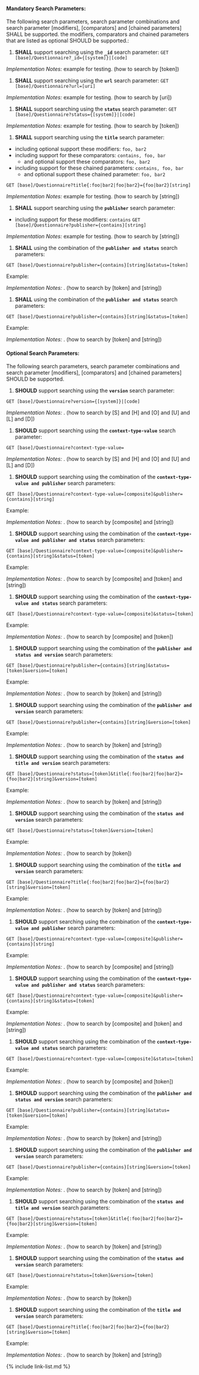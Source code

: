 
#### Mandatory Search Parameters:

The following search parameters, search parameter combinations and search parameter [modifiers], [comparators] and [chained parameters] SHALL be supported.  the  modifiers, comparators and chained parameters that are listed as optional SHOULD be supported.:


1. **SHALL** support searching using the **`_id`** search parameter:
`GET [base]/Questionnaire?_id={[system]}|[code]`

  *Implementation Notes:* example for testing. (how to search by [token])

1. **SHALL** support searching using the **`url`** search parameter:
`GET [base]/Questionnaire?url=[uri]`

  *Implementation Notes:* example for testing. (how to search by [uri])

1. **SHALL** support searching using the **`status`** search parameter:
`GET [base]/Questionnaire?status={[system]}|[code]`

  *Implementation Notes:* example for testing. (how to search by [token])

1. **SHALL** support searching using the **`title`** search parameter:
  - including optional support these modifiers: `foo, bar2`
  - including support for these comparators: `contains, foo, bar`
    - and optional support these comparators: `foo, bar2`
  - including support for these chained parameters: `contains, foo, bar`
    - and optional support these chained parameter: `foo, bar2`

`GET [base]/Questionnaire?title{:foo|bar2|foo|bar2}={foo|bar2}[string]`

  *Implementation Notes:* example for testing. (how to search by [string])

1. **SHALL** support searching using the **`publisher`** search parameter:
  - including support for these modifiers: `contains`
`GET [base]/Questionnaire?publisher={contains}[string]`

  *Implementation Notes:* example for testing. (how to search by [string])

1. **SHALL**  using the combination of the  **`publisher and status`** search parameters:

  `GET [base]/Questionnaire?publisher={contains}[string]&status=[token]`

  Example: 

  *Implementation Notes:* . (how to search by [token] and [string])

1. **SHALL**  using the combination of the  **`publisher and status`** search parameters:

  `GET [base]/Questionnaire?publisher={contains}[string]&status=[token]`

  Example: 

  *Implementation Notes:* . (how to search by [token] and [string])



#### Optional Search Parameters:

The following search parameters, search parameter combinations and search parameter [modifiers], [comparators] and [chained parameters] SHOULD be supported.

1. **SHOULD** support searching using the **`version`** search parameter:

  `GET [base]/Questionnaire?version={[system]}|[code]`


  *Implementation Notes:* . (how to search by [S] and [H] and [O] and [U] and [L] and [D])
1. **SHOULD** support searching using the **`context-type-value`** search parameter:

  `GET [base]/Questionnaire?context-type-value=`


  *Implementation Notes:* . (how to search by [S] and [H] and [O] and [U] and [L] and [D])

1. **SHOULD** support searching using the combination of the  **`context-type-value and publisher`** search parameters:

  `GET [base]/Questionnaire?context-type-value=[composite]&publisher={contains}[string]`

  Example: 

  *Implementation Notes:* . (how to search by [composite] and [string])
1. **SHOULD** support searching using the combination of the  **`context-type-value and publisher and status`** search parameters:

  `GET [base]/Questionnaire?context-type-value=[composite]&publisher={contains}[string]&status=[token]`

  Example: 

  *Implementation Notes:* . (how to search by [composite] and [token] and [string])
1. **SHOULD** support searching using the combination of the  **`context-type-value and status`** search parameters:

  `GET [base]/Questionnaire?context-type-value=[composite]&status=[token]`

  Example: 

  *Implementation Notes:* . (how to search by [composite] and [token])
1. **SHOULD** support searching using the combination of the  **`publisher and status and version`** search parameters:

  `GET [base]/Questionnaire?publisher={contains}[string]&status=[token]&version=[token]`

  Example: 

  *Implementation Notes:* . (how to search by [token] and [string])
1. **SHOULD** support searching using the combination of the  **`publisher and version`** search parameters:

  `GET [base]/Questionnaire?publisher={contains}[string]&version=[token]`

  Example: 

  *Implementation Notes:* . (how to search by [token] and [string])
1. **SHOULD** support searching using the combination of the  **`status and title and version`** search parameters:

  `GET [base]/Questionnaire?status=[token]&title{:foo|bar2|foo|bar2}={foo|bar2}[string]&version=[token]`

  Example: 

  *Implementation Notes:* . (how to search by [token] and [string])
1. **SHOULD** support searching using the combination of the  **`status and version`** search parameters:

  `GET [base]/Questionnaire?status=[token]&version=[token]`

  Example: 

  *Implementation Notes:* . (how to search by [token])
1. **SHOULD** support searching using the combination of the  **`title and version`** search parameters:

  `GET [base]/Questionnaire?title{:foo|bar2|foo|bar2}={foo|bar2}[string]&version=[token]`

  Example: 

  *Implementation Notes:* . (how to search by [token] and [string])
1. **SHOULD** support searching using the combination of the  **`context-type-value and publisher`** search parameters:

  `GET [base]/Questionnaire?context-type-value=[composite]&publisher={contains}[string]`

  Example: 

  *Implementation Notes:* . (how to search by [composite] and [string])
1. **SHOULD** support searching using the combination of the  **`context-type-value and publisher and status`** search parameters:

  `GET [base]/Questionnaire?context-type-value=[composite]&publisher={contains}[string]&status=[token]`

  Example: 

  *Implementation Notes:* . (how to search by [composite] and [token] and [string])
1. **SHOULD** support searching using the combination of the  **`context-type-value and status`** search parameters:

  `GET [base]/Questionnaire?context-type-value=[composite]&status=[token]`

  Example: 

  *Implementation Notes:* . (how to search by [composite] and [token])
1. **SHOULD** support searching using the combination of the  **`publisher and status and version`** search parameters:

  `GET [base]/Questionnaire?publisher={contains}[string]&status=[token]&version=[token]`

  Example: 

  *Implementation Notes:* . (how to search by [token] and [string])
1. **SHOULD** support searching using the combination of the  **`publisher and version`** search parameters:

  `GET [base]/Questionnaire?publisher={contains}[string]&version=[token]`

  Example: 

  *Implementation Notes:* . (how to search by [token] and [string])
1. **SHOULD** support searching using the combination of the  **`status and title and version`** search parameters:

  `GET [base]/Questionnaire?status=[token]&title{:foo|bar2|foo|bar2}={foo|bar2}[string]&version=[token]`

  Example: 

  *Implementation Notes:* . (how to search by [token] and [string])
1. **SHOULD** support searching using the combination of the  **`status and version`** search parameters:

  `GET [base]/Questionnaire?status=[token]&version=[token]`

  Example: 

  *Implementation Notes:* . (how to search by [token])
1. **SHOULD** support searching using the combination of the  **`title and version`** search parameters:

  `GET [base]/Questionnaire?title{:foo|bar2|foo|bar2}={foo|bar2}[string]&version=[token]`

  Example: 

  *Implementation Notes:* . (how to search by [token] and [string])

{% include link-list.md %}